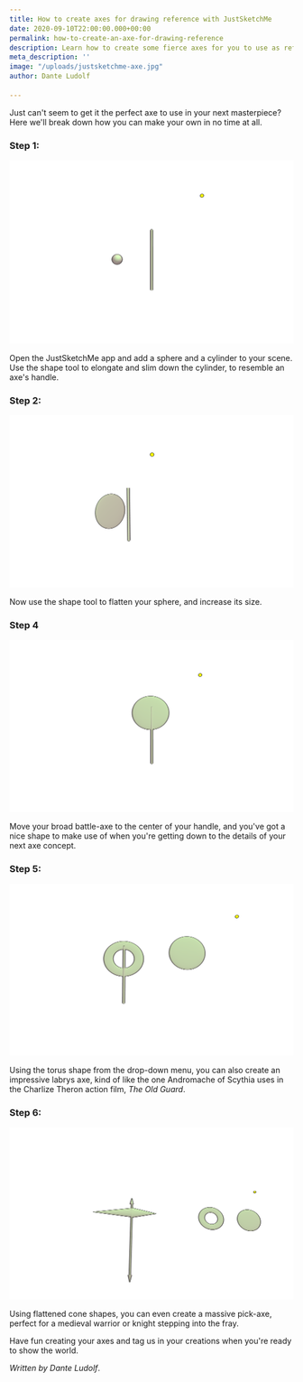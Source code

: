 ```yaml
---
title: How to create axes for drawing reference with JustSketchMe
date: 2020-09-10T22:00:00.000+00:00
permalink: how-to-create-an-axe-for-drawing-reference
description: Learn how to create some fierce axes for you to use as reference
meta_description: ''
image: "/uploads/justsketchme-axe.jpg"
author: Dante Ludolf

---
```

Just can't seem to get it the perfect axe to use in your next masterpiece? Here we'll break down how you can make your own in no time at all.

### Step 1:

![](/uploads/axe-1.png)

Open the JustSketchMe app and add a sphere and a cylinder to your scene. Use the shape tool to elongate and slim down the cylinder, to resemble an axe's handle.

### Step 2:

![](/uploads/axe-2.png)

Now use the shape tool to flatten your sphere, and increase its size.

### Step 4

![](/uploads/axe-5.png)

Move your broad battle-axe to the center of your handle, and you've got a nice shape to make use of when you're getting down to the details of your next axe concept. 

### Step 5: 

![](/uploads/axe-8.png)

Using the torus shape from the drop-down menu, you can also create an impressive labrys axe, kind of like the one Andromache of Scythia uses in the Charlize Theron action film, _The Old Guard_. 

### Step 6: 

![](/uploads/axe-9.png)

Using flattened cone shapes, you can even create a massive pick-axe, perfect for a medieval warrior or knight stepping into the fray. 

Have fun creating your axes and tag us in your creations when you're ready to show the world.

_Written by Dante Ludolf_.